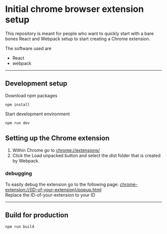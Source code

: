 # Initial chrome browser extension setup 
This repository is meant for people who want to quickly start with a bare bones React and Webpack setup to start creating a Chrome extension.

The software used are
- React
- webpack

---
## Development setup
Download npm packages
``` 
npm install
```

Start development environment
```
npm run dev
```

## Setting up the Chrome extension
1. Within Chrome go to [chrome://extensions/]()
2. Click the Load unpacked button and select the dist folder that is created by Webpack.

### debugging
To easily debug the extension go to the following page: [chrome-extension://{ID-of-your-extension}/popup.html]() 
<br>
Replace the ID-of-your-extension to your ID

---
## Build for production
```
npm run build
```


